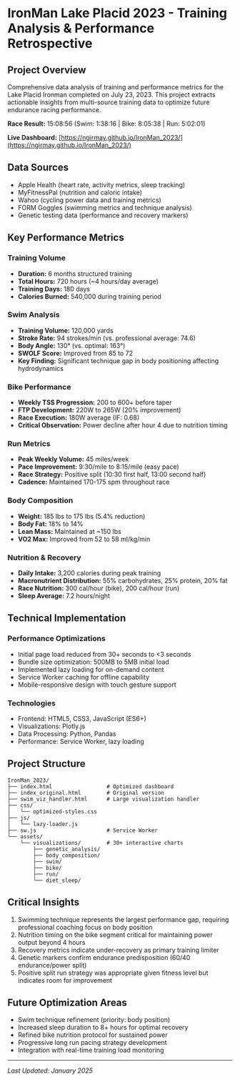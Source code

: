 # IronMan Lake Placid 2023 - Training Analysis & Performance Retrospective

## Project Overview
Comprehensive data analysis of training and performance metrics for the Lake Placid Ironman completed on July 23, 2023. This project extracts actionable insights from multi-source training data to optimize future endurance racing performance.

**Race Result:** 15:08:56 (Swim: 1:38:16 | Bike: 8:05:38 | Run: 5:02:01)

**Live Dashboard:** [https://ngirmay.github.io/IronMan_2023/](https://ngirmay.github.io/IronMan_2023/)

## Data Sources
- Apple Health (heart rate, activity metrics, sleep tracking)
- MyFitnessPal (nutrition and caloric intake)
- Wahoo (cycling power data and training metrics)
- FORM Goggles (swimming metrics and technique analysis)
- Genetic testing data (performance and recovery markers)

## Key Performance Metrics

### Training Volume
- **Duration:** 6 months structured training
- **Total Hours:** 720 hours (~4 hours/day average)
- **Training Days:** 180 days
- **Calories Burned:** 540,000 during training period

### Swim Analysis
- **Training Volume:** 120,000 yards
- **Stroke Rate:** 94 strokes/min (vs. professional average: 74.6)
- **Body Angle:** 130° (vs. optimal: 163°)
- **SWOLF Score:** Improved from 85 to 72
- **Key Finding:** Significant technique gap in body positioning affecting hydrodynamics

### Bike Performance
- **Weekly TSS Progression:** 200 to 600+ before taper
- **FTP Development:** 220W to 265W (20% improvement)
- **Race Execution:** 180W average (IF: 0.68)
- **Critical Observation:** Power decline after hour 4 due to nutrition timing

### Run Metrics
- **Peak Weekly Volume:** 45 miles/week
- **Pace Improvement:** 9:30/mile to 8:15/mile (easy pace)
- **Race Strategy:** Positive split (10:30 first half, 13:00 second half)
- **Cadence:** Maintained 170-175 spm throughout race

### Body Composition
- **Weight:** 185 lbs to 175 lbs (5.4% reduction)
- **Body Fat:** 18% to 14%
- **Lean Mass:** Maintained at ~150 lbs
- **VO2 Max:** Improved from 52 to 58 ml/kg/min

### Nutrition & Recovery
- **Daily Intake:** 3,200 calories during peak training
- **Macronutrient Distribution:** 55% carbohydrates, 25% protein, 20% fat
- **Race Nutrition:** 300 cal/hour (bike), 200 cal/hour (run)
- **Sleep Average:** 7.2 hours/night

## Technical Implementation

### Performance Optimizations
- Initial page load reduced from 30+ seconds to <3 seconds
- Bundle size optimization: 500MB to 5MB initial load
- Implemented lazy loading for on-demand content
- Service Worker caching for offline capability
- Mobile-responsive design with touch gesture support

### Technologies
- Frontend: HTML5, CSS3, JavaScript (ES6+)
- Visualizations: Plotly.js
- Data Processing: Python, Pandas
- Performance: Service Worker, lazy loading

## Project Structure
```
IronMan_2023/
├── index.html                 # Optimized dashboard
├── index_original.html        # Original version
├── swim_viz_handler.html      # Large visualization handler
├── css/
│   └── optimized-styles.css
├── js/
│   └── lazy-loader.js
├── sw.js                      # Service Worker
└── assets/
    └── visualizations/        # 30+ interactive charts
        ├── genetic_analysis/
        ├── body_composition/
        ├── swim/
        ├── bike/
        ├── run/
        └── diet_sleep/
```

## Critical Insights
1. Swimming technique represents the largest performance gap, requiring professional coaching focus on body position
2. Nutrition timing on the bike segment critical for maintaining power output beyond 4 hours
3. Recovery metrics indicate under-recovery as primary training limiter
4. Genetic markers confirm endurance predisposition (60/40 endurance/power split)
5. Positive split run strategy was appropriate given fitness level but indicates room for improvement

## Future Optimization Areas
- Swim technique refinement (priority: body position)
- Increased sleep duration to 8+ hours for optimal recovery
- Refined bike nutrition protocol for sustained power
- Progressive long run pacing strategy development
- Integration with real-time training load monitoring

---
*Last Updated: January 2025*